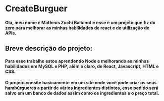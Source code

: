 # CreateBurguer
#### Olá, meu nome é Matheus Zuchi Balbinot e esse é um projeto que fiz do zero para melhorar as minhas habilidades de react e de utilização de APIs. 
## Breve descrição do projeto:

####  Para esse trabalho estou aprendendo Node e melhorando as minhas habilidades em MySQL e PHP, além é claro, de React, Javascript, HTML e CSS.

#### O projeto consite basicamente em um site onde você pode criar os seus hambúrgueres a partir de vários ingredientes distintos, esse pedido será salvo em um banco de dados assim como os ingredientes e o preço total.
